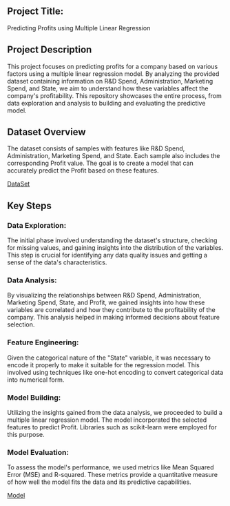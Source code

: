 ## Project Title:
 Predicting Profits using Multiple Linear Regression

## Project Description
This project focuses on predicting profits for a company based on various factors using a multiple linear regression model. By analyzing the provided dataset containing information on R&D Spend, Administration, Marketing Spend, and State, we aim to understand how these variables affect the company's profitability. This repository showcases the entire process, from data exploration and analysis to building and evaluating the predictive model.

## Dataset Overview
The dataset consists of samples with features like R&D Spend, Administration, Marketing Spend, and State. Each sample also includes the corresponding Profit value. The goal is to create a model that can accurately predict the Profit based on these features.

[DataSet](https://github.com/Bytecode-Magnum/Predicting-Company-Profits-Multiple_Linear_Regression/blob/main/profit_predication_data.csv)

## Key Steps
### Data Exploration: 
The initial phase involved understanding the dataset's structure, checking for missing values, and gaining insights into the distribution of the variables. This step is crucial for identifying any data quality issues and getting a sense of the data's characteristics.

### Data Analysis:
 By visualizing the relationships between R&D Spend, Administration, Marketing Spend, State, and Profit, we gained insights into how these variables are correlated and how they contribute to the profitability of the company. This analysis helped in making informed decisions about feature selection.

### Feature Engineering: 
Given the categorical nature of the "State" variable, it was necessary to encode it properly to make it suitable for the regression model. This involved using techniques like one-hot encoding to convert categorical data into numerical form.

### Model Building: 
Utilizing the insights gained from the data analysis, we proceeded to build a multiple linear regression model. The model incorporated the selected features to predict Profit. Libraries such as scikit-learn were employed for this purpose.

### Model Evaluation: 
To assess the model's performance, we used metrics like Mean Squared Error (MSE) and R-squared. These metrics provide a quantitative measure of how well the model fits the data and its predictive capabilities.

[Model](https://github.com/Bytecode-Magnum/Predicting-Company-Profits-Multiple_Linear_Regression/blob/main/Profit_Prediction.ipynb)

